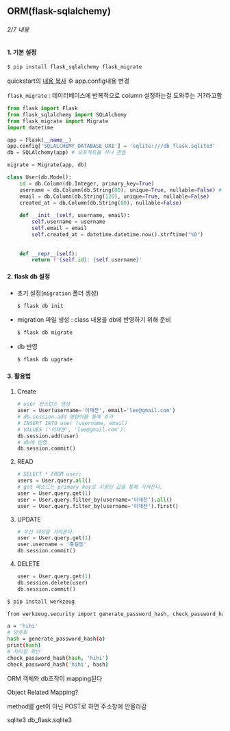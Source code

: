 ## ORM(flask-sqlalchemy)

###### 2/7 내용

>
>
>

#### 1. 기본 설정

```bash
$ pip install flask_sqlalchemy flask_migrate
```

quickstart의 [내용 복사](http://flask-sqlalchemy.pocoo.org/2.3/)  후 app.config내용 변경

`flask_migrate` : 데이터베이스에 반복적으로 column 설정하는걸 도와주는 거?라고함

```python
from flask import Flask
from flask_sqlalchemy import SQLAlchemy
from flask_migrate import Migrate
import datetime

app = Flask(__name__)
app.config['SQLALCHEMY_DATABASE_URI'] = 'sqlite:///db_flask.sqlite3'
db = SQLAlchemy(app) # 오프젝트를 하나 만듬

migrate = Migrate(app, db)

class User(db.Model):
    id = db.Column(db.Integer, primary_key=True)
    username = db.Column(db.String(80), unique=True, nullable=False) # nullable == NOT NULL
    email = db.Column(db.String(120), unique=True, nullable=False)
    created_at = db.Column(db.String(80), nullable=False)
    
    def __init__(self, username, email):
        self.username = username
        self.email = email
        self.created_at = datetime.datetime.now().strftime("%D")
        
        
    def __repr__(self):
        return f'{self.id}: {self.username}'
```



#### 2. flask db 설정

  - 초기 설정(`migration` 폴더 생성)

      ```bash
      $ flask db init
      ```

  - migration 파일 생성 : class 내용을 db에 반영하기 위해 준비

    ```bash
    $ flask db migrate
    ```

- db 반영

  ```bash
  $ flask db upgrade
  ```

  

#### 3. 활용법

 1. Create

    ```python
    # user 인스턴스 생성
    user = User(username='이재찬', email='lee@gmail.com')
    # db.session.add 명령어를 통해 추가
    # INSERT INTO user (username, email)
    # VALUES ('이재찬', 'lee@gmail.com');
    db.session.add(user)
    # db에 반영
    db.session.commit()
    ```

 2. READ

    ```python
    # SELECT * FROM user;
    users = User.query.all()
    # get 메소드는 primary key로 지정된 값을 통해 가져온다.
    user = User.query.get(1)
    user = User.query.filter_by(username='이재찬').all()
    user = User.query.filter_by(username='이재찬').first()
    ```

 3. UPDATE

    ```python
    # 우선 대상을 가져온다.
    user = User.query.get(1)
    user.username = '홍길동'
    db.session.commit()
    ```

 4. DELETE

    ```python
    user = User.query.get(1)
    db.session.delete(user)
    db.session.commit()
    ```

    

```bash
$ pip install werkzeug
```

```bash
from werkzeug.security import generate_password_hash, check_password_hash

a = 'hihi'
# 암호화
hash = generate_password_hash(a)
print(hash)
# 차이점 확인
check_password_hash(hash, 'hihi')
check_password_hash('hihi', hash)
```



ORM 객체와 db조작이 mapping된다

Object Related Mapping?

method를 get이 아닌 POST로 하면 주소창에 안올라감

sqlite3 db_flask.sqlite3